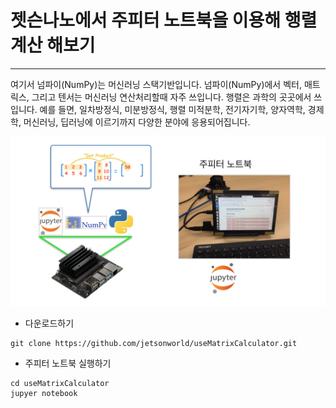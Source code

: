 # 젯슨나노에서 주피터 노트북을 이용해 행렬계산 해보기
***
여기서 넘파이(NumPy)는 머신러닝 스택기반입니다. 넘파이(NumPy)에서 벡터, 매트릭스, 그리고 텐서는 머신러닝 연산처리할때 자주 쓰입니다. 행렬은 과학의 곳곳에서 쓰입니다. 예를 들면, 일차방정식, 미분방정식, 행렬 미적분학, 전기자기학, 양자역학, 경제학, 머신러닝, 딥러닝에 이르기까지 다양한 분야에 응용되어집니다. 


![01_image](https://raw.githubusercontent.com/jetsonworld/useMatrixCalculator/master/01_Images/Using_matrix_Jupyter_On_JetsonNano.png)

* 다운로드하기
```
git clone https://github.com/jetsonworld/useMatrixCalculator.git
```

* 주피터 노트북 실행하기
```
cd useMatrixCalculator
jupyer notebook
```
